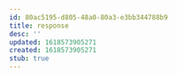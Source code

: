 ```yaml
---
id: 80ac5195-d805-48a0-80a3-e3bb344788b9
title: response
desc: ''
updated: 1618573905271
created: 1618573905271
stub: true
---
```



